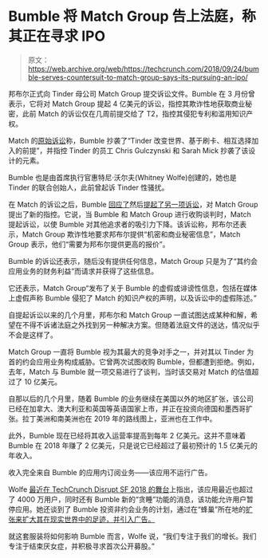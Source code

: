 # Bumble 将 Match Group 告上法庭，称其正在寻求 IPO 

> 原文：<https://web.archive.org/web/https://techcrunch.com/2018/09/24/bumble-serves-countersuit-to-match-group-says-its-pursuing-an-ipo/>

邦布尔正式向 Tinder 母公司 Match Group 提交诉讼文件。Bumble 在 3 月份曾表示，它将对 Match Group 提起 4 亿美元的诉讼，指控其欺诈性地获取商业秘密，此前 Match 的诉讼仅在几周前提交给了 T2，指控其侵犯专利和滥用知识产权。

Match 的[原始诉讼](https://web.archive.org/web/20221209133021/https://techcrunch.com/2018/03/16/tinder-owner-match-is-suing-bumble-over-patents/)称，Bumble 抄袭了“Tinder 改变世界、基于刷卡、相互选择加入的前提”，并指控 Tinder 的员工 Chris Gulczynski 和 Sarah Mick 抄袭了该设计的元素。

Bumble 也是由首席执行官惠特尼·沃尔夫(Whitney Wolfe)创建的，她也是 Tinder 的联合创始人，此前曾起诉 Tinder 性骚扰。

在 Match 的诉讼之后，Bumble [回应了](https://web.archive.org/web/20221209133021/https://techcrunch.com/2018/03/20/bumble-responds-to-matchs-patent-lawsuit/)然后[提起了另一项诉讼](https://web.archive.org/web/20221209133021/https://techcrunch.com/2018/03/28/bumble-is-suing-match-group-for-400m-for-fraudulently-obtaining-trade-secrets/)，对 Match Group 提出了新的指控。它说，当 Bumble 和 Match Group 进行收购谈判时，Match 提起诉讼，以使 Bumble 对其他追求者的吸引力下降。该诉讼称，邦布尔还表示，Match Group 欺诈性地要求邦布尔提供“机密和商业秘密信息”，Match Group 表示，他们“需要为邦布尔提供更高的报价”。

Bumble 的诉讼还表示，随后没有提供任何信息，Match Group 只是为了“其约会应用业务的财务利益”而请求并获得了这些信息。

它还表示，Match Group“发布了关于 Bumble 的虚假或诽谤性信息，包括在媒体上虚假声称 Bumble 侵犯了 Match 的知识产权的声明，以及诉讼中的虚假陈述。”

自提起诉讼以来的几个月里，邦布尔和 Match Group 一直试图达成某种和解，希望在不得不诉诸法庭之外找到另一种解决方案。但随着法庭文件的送达，情况似乎不会是这样了。

Match Group 一直将 Bumble 视为其最大的竞争对手之一，并对其以 Tinder 为首的约会应用业务构成威胁。它曾两次试图收购 Bumble，但都遭到拒绝。例如，去年，Match 与 Bumble 就一项交易进行了谈判，当时该交易对 Match 的估值超过了 10 亿美元。

自那以后的几个月里，随着 Bumble 的业务继续在美国以外的地区扩张，该公司已经在加拿大、澳大利亚和英国等英语国家上市，并正在投资向德国和墨西哥扩张。拉丁美洲和南美洲也在 2019 年的路线图上，亚洲也在工作中。

此外，Bumble 现在已经将其收入运营率提高到每年 2 亿美元。这并不意味着 Bumble 在 2018 年赚了 2 亿美元，只是说它已经超过了最初预计的 1.5 亿美元的年收入。

收入完全来自 Bumble 的应用内订阅业务——该应用不运行广告。

Wolfe [最近在 TechCrunch Disrupt SF 2018 的舞台](https://web.archive.org/web/20221209133021/https://techcrunch.com/2018/09/06/bumble-snooze/)上指出，该应用最近也超过了 4000 万用户，同时还有 Bumble 新的“贪睡”功能的消息，该功能允许用户暂停应用。她还谈到了 Bumble 投资非约会业务的计划，通过在“蜂巢”所在地的[扩张来扩大其在现实世界中的足迹，并引入广告。](https://web.archive.org/web/20221209133021/https://techcrunch.com/2018/09/06/bumble-hives-facebook/)

就这套服装将如何影响 Bumble 而言，Wolfe 说，“我们专注于我们的增长。我们专注于结束厌女症，并积极寻求首次公开募股。”